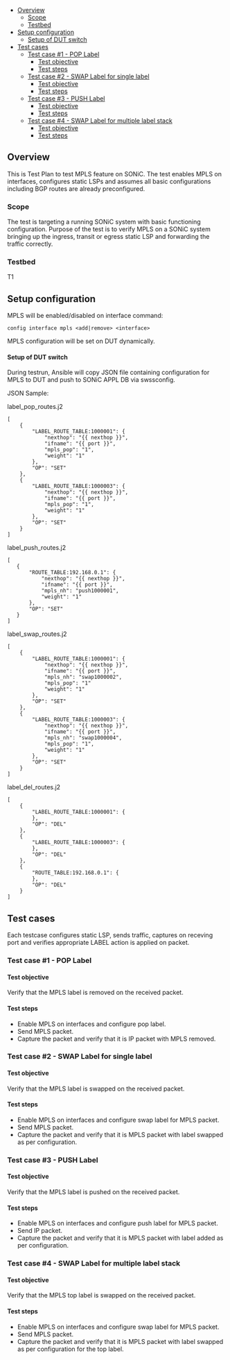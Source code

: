 - [Overview](#overview)
  * [Scope](#scope)
  * [Testbed](#testbed)
- [Setup configuration](#setup-configuration)
    + [Setup of DUT switch](#setup-of-dut-switch)
- [Test cases](#test-cases)
  * [Test case \#1 - POP Label](#test-case-1---pop-label)
    + [Test objective](#test-objective)
    + [Test steps](#test-steps)
  * [Test case \#2 - SWAP Label for single label](#test-case-2---swap-label-for-single-label)
    + [Test objective](#test-objective-1)
    + [Test steps](#test-steps-1)
  * [Test case \#3 - PUSH Label](#test-case-3---push-label)
    + [Test objective](#test-objective-2)
    + [Test steps](#test-steps-2)
  * [Test case \#4 - SWAP Label for multiple label stack](#test-case-4---swap-label-for-multiple-label-stack)
    + [Test objective](#test-objective-3)
    + [Test steps](#test-steps-3)

## Overview
This is Test Plan to test MPLS feature on SONiC. The test enables MPLS on interfaces, configures static LSPs and assumes all basic configurations including BGP routes are already preconfigured.

### Scope
The test is targeting a running SONiC system with basic functioning configuration.
Purpose of the test is to verify MPLS on a SONiC system bringing up the ingress, transit or egress static LSP and forwarding the traffic correctly.

### Testbed
T1

## Setup configuration
MPLS will be enabled/disabled on interface command:
```
config interface mpls <add|remove> <interface>
```
MPLS configuration will be set on DUT dynamically.

#### Setup of DUT switch
During testrun, Ansible will copy JSON file containing configuration for MPLS to DUT and push to SONiC APPL DB via swssconfig.

JSON Sample:

label_pop_routes.j2

```
[
    {
        "LABEL_ROUTE_TABLE:1000001": {
            "nexthop": "{{ nexthop }}",
            "ifname": "{{ port }}",
            "mpls_pop": "1",
            "weight": "1"
        },
        "OP": "SET"
    },
    {
        "LABEL_ROUTE_TABLE:1000003": {
            "nexthop": "{{ nexthop }}",
            "ifname": "{{ port }}",
            "mpls_pop": "1",
            "weight": "1"
        },
        "OP": "SET"
    }
]
 ```

 label_push_routes.j2

 ```
 [
    {
        "ROUTE_TABLE:192.168.0.1": {
            "nexthop": "{{ nexthop }}",
            "ifname": "{{ port }}",
            "mpls_nh": "push1000001",
            "weight": "1"
        },
        "OP": "SET"
    }
]
```
label_swap_routes.j2

```
[
    {
        "LABEL_ROUTE_TABLE:1000001": {
            "nexthop": "{{ nexthop }}",
            "ifname": "{{ port }}",
            "mpls_nh": "swap1000002",
            "mpls_pop": "1"
            "weight": "1"
        },
        "OP": "SET"
    },
    {
        "LABEL_ROUTE_TABLE:1000003": {
            "nexthop": "{{ nexthop }}",
            "ifname": "{{ port }}",
            "mpls_nh": "swap1000004",
            "mpls_pop": "1",
            "weight": "1"
        },
        "OP": "SET"
    }
]
```
label_del_routes.j2

```
[
    {
        "LABEL_ROUTE_TABLE:1000001": {
        },
        "OP": "DEL"
    },
    {
        "LABEL_ROUTE_TABLE:1000003": {
        },
        "OP": "DEL"
    },
    {
        "ROUTE_TABLE:192.168.0.1": {
        },
        "OP": "DEL"
    }
]
```
## Test cases

Each testcase configures static LSP, sends traffic, captures on receving port and verifies appropriate LABEL action is applied on packet.

### Test case \#1 - POP Label

#### Test objective

Verify that the MPLS label is removed on the received packet.

#### Test steps
- Enable MPLS on interfaces and configure pop label.
- Send MPLS packet.
- Capture the packet and verify that it is IP packet with MPLS removed.

### Test case \#2 - SWAP Label for single label

#### Test objective

Verify that the MPLS label is swapped on the received packet.

#### Test steps
- Enable MPLS on interfaces and configure swap label for MPLS packet.
- Send MPLS packet.
- Capture the packet and verify that it is MPLS packet with label swapped as per configuration.

### Test case \#3 - PUSH Label

#### Test objective

Verify that the MPLS label is pushed on the received packet.

#### Test steps
- Enable MPLS on interfaces and configure push label for MPLS packet.
- Send IP packet.
- Capture the packet and verify that it is MPLS packet with label added as per configuration.


### Test case \#4 - SWAP Label for multiple label stack

#### Test objective

Verify that the MPLS top label is swapped on the received packet.

#### Test steps
- Enable MPLS on interfaces and configure swap label for MPLS packet.
- Send MPLS packet.
- Capture the packet and verify that it is MPLS packet with label swapped as per configuration for the top label.
